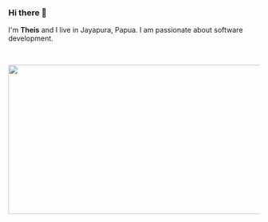 ### Hi there 👋

I'm <b>Theis</b> and I live in Jayapura, Papua. I am passionate about software development.

<br>
<p align="center">
  <img width="600" height="300" src="https://media.giphy.com/media/ZVik7pBtu9dNS/giphy.gif">
</p>

